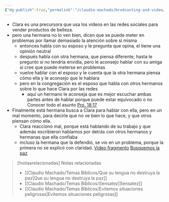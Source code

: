 ```yaml
---
{"dg-publish":true,"permalink":"/claudio-machado/brodcasting-and-video/evitemos-las-cosas-que-destruyen-la-paz/","title":"evitemos las cosas que destruyen la paz","tags":["Paz"]}
---
```


- Clara es una precursora que usa los vídeos en las redes sociales para vender productos de belleza.
- pero una hermana no lo ven bien, dicen que se puede meter en problemas por llamar demasiado la atención sobre si misma 
   - entonces habla con su esposo y le pregunta que opina, el tiene una opinión neutral 
   - después habla con otra hermana, que piensa diferente, hasta le pregunto si no tendría envidia, pero le aconsejo hablar con su amiga si cree que puede meterse en problemas 
   - vuelve hablar con el esposo y le cuenta que la otra hermana piensa cómo ella y le aconsejo que le hablara 
   - pero en la congregación es el esposo que habla con otros hermanos sobre lo que hace Clara por las redes 
     - aquí un hermano le aconseja que es mejor escuchar ambas partes antes de hablar porque puede estar equivocado o no Conocer todo el asunto [Pro. 18:17](https://wol.jw.org/es/wol/bc/r4/lp-s/2011611/27/0)
 - Finalmente está hermana busca a Clara para hablar con ella, pero en un mal momento, para decirle que no ve bien lo que hace, y que otros piensan cómo ella.
     - Clara reaccionó mal, porque está hablando de su trabajo y que además escribieron hablamos por detrás con otros hermanos y hermanas que ella confiaba 
     - incluso la hermana que la defendió, se vio en un problema, porque la primera no se explicó con claridad.
[Video fragmento](https://www.jw.org/es/biblioteca/videos/#es/mediaitems/VODBiblePrinciples/pub-mwbv_202503_4_VIDEO)
[Busquemos la paz](https://wol.jw.org/es/wol/d/r4/lp-s/2011611)



> [!notasrelacionadas] Notas relacionadas
> - [[Claudio Machado/Temas Bíblicos/Que su lengua no destruya la paz\|Que su lengua no destruya la paz]]
> - [[Claudio Machado/Temas Bíblicos/Sensatez\|Sensatez]]
> - [[Claudio Machado/Temas Bíblicos/Evitemos situaciones peligrosas\|Evitemos situaciones peligrosas]]

